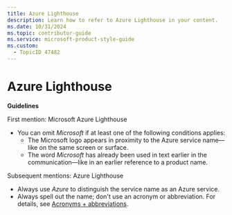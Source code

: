 ```yaml
---
title: Azure Lighthouse
description: Learn how to refer to Azure Lighthouse in your content.
ms.date: 10/31/2024
ms.topic: contributor-guide
ms.service: microsoft-product-style-guide
ms.custom:
  - TopicID 47482
---
```



# Azure Lighthouse

**Guidelines**

First mention: Microsoft Azure Lighthouse

- You can omit *Microsoft* if at least one of the following conditions applies:
  - The Microsoft logo appears in proximity to the Azure service name—like on the same screen or surface.
  - The word *Microsoft* has already been used in text earlier in the communication—like in an earlier reference to a product name.

Subsequent mentions: Azure Lighthouse

- Always use *Azure* to distinguish the service name as an Azure service.
- Always spell out the name; don't use an acronym or abbreviation. For details, see [Acronyms + abbreviations](~\acronyms-and-abbreviations.md).

